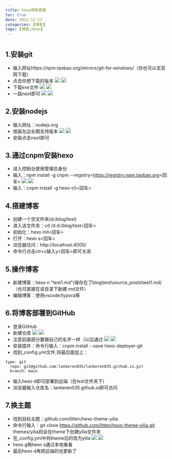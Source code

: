 ```yaml
---
title: hexo博客搭建
toc: true
date: 2022-12-12
categories: [博客]
tags: [博客,hexo]
---
```

#  

 <!-- more --> 

## 1.安装git

- 输入网址https://npm.taobao.org/mirrors/git-for-windows/（你也可以去官网下载）
- 点击你想下载的版本
![](../../../themes/yilia/source/img/hexo/6.png)
![](./img/hexo/6.png)
- 下载exe文件
![](../../../themes/yilia/source/img/hexo/7.png)
![](./img/hexo/7.png)
- 一路next即可
![](../../../themes/yilia/source/img/hexo/8.png)
![](./img/hexo/8.png)
## 2.安装nodejs
- 输入网址：nodejs.org
- 按装左边长期支持版本
![](../../../themes/yilia/source/img/hexo/1.png)
![](./img/hexo/1.png)
- 安装点击next即可
## 3.通过cnpm安装hexo
- 进入控制台使用管理员身份
- 输入：npm install -g cnpm --registry=https://registry.npm.taobao.org<回车>
![](../../../themes/yilia/source/img/hexo/2.png)
![](./img/hexo/2.png)
- 输入：cnpm install -g hexo-cli<回车>
## 4.搭建博客
- 创建一个空文件夹(d:/blog/test)
- 进入该文件夹：cd /d d:/blog/test<回车>
- 初始化：hexo init<回车>
- 打开：hexo s<回车>
- 浏览器访问：http://localhost:4000/
- 命令行点击ctr+c输入y<回车>即可关闭
## 5.操作博客
- 新建博客：hexo n "test1.md"(保存在了blog\test\source\_posts\test1.md)（也可直接在该目录下新建.md文件）
- 编辑博客：使用vscode/typora等
## 6.将博客部署到GitHub
- 登录GitHub
- 新建仓库
![](../../../themes/yilia/source/img/hexo/3.png)
![](./img/hexo/3.png)
- 注意前面部分要跟自己的名字一样（以后通过
![](../../../themes/yilia/source/img/hexo/4.png)
![](./img/hexo/4.png)
- 安装插件：命令行输入：cnpm install --save hexo-deployer-git
- 找到_config.yml文件,将最后面加上：
```
type: git
  repo: git@github.com:lankeren035/lankeren035.github.io.git
  branch: main
```
- 输入hexo d即可部署到远端（在test文件夹下）
- 浏览器输入仓库名：lankeren035.github.io即可访问

## 7.换主题
- 找到目标主题：github.com/litten/hexo-theme-yilia
- 命令行输入：git clone https://github.com/litten/hexo-theme-yilia.git themes/yilia则会在theme下创建yilia文件夹
- 在_config.yml中将theme后的改为yilia
![](../../../themes/yilia/source/img/hexo/5.png)
![](./img/hexo/5.png)
- hexo g再hexo s通过本地看看
- 最后hexo d再把远端的也更新了